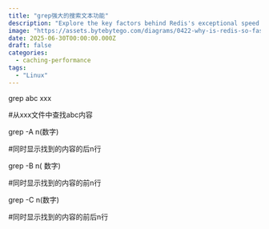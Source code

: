 ```yaml
---
title: "grep强大的搜索文本功能"
description: "Explore the key factors behind Redis's exceptional speed."
image: "https://assets.bytebytego.com/diagrams/0422-why-is-redis-so-fast.png"
date: 2025-06-30T00:00:00.000Z
draft: false
categories:
  - caching-performance
tags:
  - "Linux"
---
```

grep abc xxx

#从xxx文件中查找abc内容



grep -A n(数字)

#同时显示找到的内容的后n行

grep -B n( 数字)

#同时显示找到的内容的前n行

grep -C n(数字)

#同时显示找到的内容的前后n行

